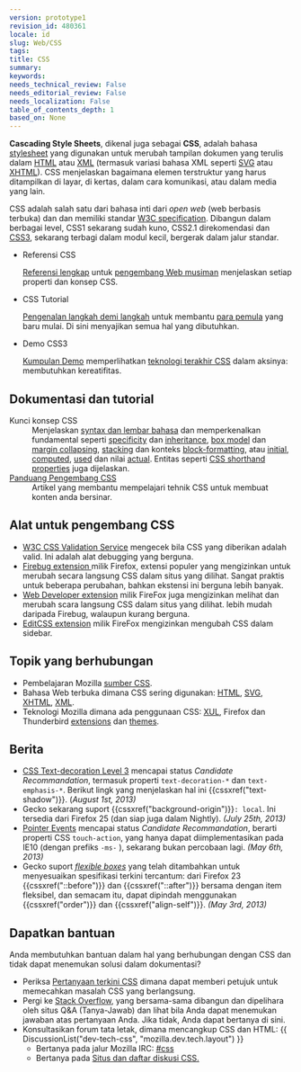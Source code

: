 ```yaml
---
version: prototype1
revision_id: 480361
locale: id
slug: Web/CSS
tags: 
title: CSS
summary: 
keywords: 
needs_technical_review: False
needs_editorial_review: False
needs_localization: False
table_of_contents_depth: 1
based_on: None
---
```

<p><span class="seoSummary"><strong>Cascading Style Sheets</strong>, dikenal juga sebagai <strong>CSS</strong>, adalah bahasa <a href="/en-US/docs/DOM/stylesheet">stylesheet</a> yang digunakan untuk merubah tampilan dokumen yang terulis dalam <a href="/en-US/docs/HTML" title="The HyperText Mark-up Language">HTML</a></span> atau <a href="/en-US/docs/XML" title="en-US/docs/XML">XML</a> (termasuk variasi bahasa XML seperti <a href="/en-US/docs/SVG" title="en-US/docs/SVG">SVG</a> atau <a href="/en-US/docs/XHTML" title="en-US/docs/XHTML">XHTML</a>). CSS menjelaskan bagaimana elemen terstruktur yang harus ditampilkan di layar, di kertas, dalam cara komunikasi, atau dalam media yang lain.</p>
<p>CSS adalah salah satu dari bahasa inti dari <em>open web</em> (web berbasis terbuka) dan dan memiliki standar <a class="external" href="http://w3.org/Style/CSS/#specs">W3C specification</a>. Dibangun dalam berbagai level, CSS1 sekarang sudah kuno, CSS2.1 direkomendasi dan <a href="/en-US/docs/CSS/CSS3" title="CSS3">CSS3</a>, sekarang terbagi dalam modul kecil, bergerak dalam jalur standar.</p>
<section id="sect1">
  <ul class="card-grid">
    <li><span>Referensi CSS</span><br />
      <p><a href="/en-US/docs/Web/CSS/Reference" title="en-US/docs/CSS/CSS_Reference">Referensi lengkap</a> untuk <u>pengembang Web musiman</u> menjelaskan setiap properti dan konsep CSS.</p>
    </li>
    <li><span>CSS Tutorial</span>
      <p><a href="/en-US/docs/CSS/Getting_Started" title="en-US/docs/CSS/Getting_Started">Pengenalan langkah demi langkah</a> untuk membantu <u>para pemula</u> yang baru mulai. Di sini menyajikan semua hal yang dibutuhkan.</p>
    </li>
    <li><span>Demo CSS3</span><br />
      <p><a href="/en-US/demos/tag/tech:css3" title="https://developer.mozilla.org/en-US/demos/tag/tech:css3">Kumpulan Demo</a> memperlihatkan <u>teknologi terakhir CSS</u> dalam aksinya: membutuhkan kereatifitas.</p>
    </li>
  </ul>
  <div class="row topicpage-table">
    <div class="section">
      <h2 class="Documentation" id="Documentation" name="Documentation">Dokumentasi dan tutorial</h2>
      <dl>
        <dt>
          Kunci konsep CSS</dt>
        <dd>
          Menjelaskan <a href="/en-US/docs/CSS/Syntax" title="/en-US/docs/CSS/Syntax">syntax dan lembar bahasa</a> dan memperkenalkan fundamental seperti <a href="/en-US/docs/CSS/Specificity" title="Specificity">specificity</a> dan <a href="/en-US/docs/CSS/inheritance" title="inheritance">inheritance</a>, <a href="/en-US/docs/CSS/box_model" title="Box model">box model</a> dan <a href="/en-US/docs/CSS/margin_collapsing" title="Margin collapsing">margin collapsing</a>, <a href="/en-US/docs/CSS/Understanding_z-index/The_stacking_context" title="The stacking context">stacking</a> dan konteks <a href="/en-US/docs/CSS/block_formatting_context" title="block formatting context">block-formatting</a>, atau <a href="/en-US/docs/CSS/initial_value" title="initial value">initial</a>, <a href="/en-US/docs/CSS/computed_value" title="computed value">computed</a>, <a href="/en-US/docs/CSS/used_value" title="used value">used</a> dan nilai <a href="/en-US/docs/CSS/actual_value" title="actual value">actual</a>. Entitas seperti <a href="/en-US/docs/CSS/Shorthand_properties" title="CSS/Shorthand_properties">CSS shorthand properties</a> juga dijelaskan.</dd>
        <dt>
          <a href="/en-US/docs/Web/Guide/CSS" title="/en-US/docs/Web/Guide/CSS">Panduang Pengembang CSS</a></dt>
        <dd>
          Artikel yang membantu mempelajari tehnik CSS untuk membuat konten anda bersinar.</dd>
      </dl>
      <h2 class="Tools" id="Tools" name="Tools">Alat untuk pengembang CSS</h2>
      <ul>
        <li><a class="external" href="http://jigsaw.w3.org/css-validator/">W3C CSS Validation Service</a> mengecek bila CSS yang diberikan adalah valid. Ini adalah alat debugging yang berguna.</li>
        <li><a class="link-https" href="https://addons.mozilla.org/en-US/firefox/addon/1843">Firebug extension </a><span class="external">milik Firefox, extensi populer</span> yang mengizinkan untuk merubah secara langsung CSS dalam situs yang dilihat. Sangat praktis untuk beberapa perubahan, bahkan ekstensi ini berguna lebih banyak.</li>
        <li><a class="link-https" href="https://addons.mozilla.org/en-US/firefox/addon/60">Web Developer extension</a> milik FireFox juga mengizinkan melihat dan merubah scara langsung CSS dalam situs yang dilihat. lebih mudah daripada Firebug, walaupun kurang berguna.</li>
        <li><a class="external link-https" href="https://addons.mozilla.org/en-US/firefox/addon/179">EditCSS extension</a> milik FireFox mengizinkan mengubah CSS dalam sidebar.</li>
      </ul>
      <h2 class="Related_Topics" id="Related_Topics" name="Related_Topics">Topik yang berhubungan</h2>
      <ul>
        <li>Pembelajaran Mozilla <a href="/en-US/learn/css" title="https://developer.mozilla.org/en-US/learn/css">sumber CSS</a>.</li>
        <li>Bahasa Web terbuka dimana CSS sering digunakan: <a href="/en-US/docs/HTML" title="en-US/docs/HTML">HTML</a>, <a href="/en-US/docs/SVG" title="SVG">SVG</a>, <a href="/en-US/docs/XHTML" title="en-US/docs/XHTML">XHTML</a>, <a href="/en-US/docs/XML" title="en-US/docs/XML">XML</a>.</li>
        <li>Teknologi Mozilla dimana ada penggunaan CSS: <a href="/en-US/docs/XUL" title="en-US/docs/XUL">XUL</a>, Firefox dan Thunderbird <a href="/en-US/docs/Extensions" title="en-US/docs/Extensions">extensions</a> dan <a href="/en-US/docs/Themes" title="en-US/docs/Themes">themes</a>.</li>
      </ul>
    </div>
    <div class="section">
      <h2 class="Related_Topics" id="News" name="News">Berita</h2>
      <ul>
        <li><a href="http://www.w3.org/TR/css-text-decor-3/" title="http://www.w3.org/TR/css-text-decor-3/">CSS Text-decoration Level 3</a> mencapai status <em>Candidate Recommandation</em>, termasuk properti <code>text-decoration-*</code> dan <code>text-emphasis-*</code>. Berikut lingk yang menjelaskan hal ini {{cssxref("text-shadow")}}. (<em>August 1st, 2013)</em></li>
        <li>Gecko sekarang suport {{cssxref("background-origin")}}<code>: local</code>. Ini tersedia dari Firefox 25 (dan siap juga dalam Nightly). <em>(July 25th, 2013)</em></li>
        <li><a href="http://www.w3.org/TR/pointerevents/" title="http://www.w3.org/TR/pointerevents/">Pointer Events</a> mencapai status <em>Candidate Recommandation</em>, berarti properti CSS <code>touch-action</code>, yang hanya dapat diimplementasikan pada IE10 (dengan prefiks <code>-ms-</code> ), sekarang bukan percobaan lagi. <em>(May 6th, 2013)</em></li>
        <li>Gecko suport <a href="/en-US/docs/CSS/Tutorials/Using_CSS_flexible_boxes" title="/en-US/docs/CSS/Tutorials/Using_CSS_flexible_boxes"><em>flexible boxes</em></a> yang telah ditambahkan untuk menyesuaikan spesifikasi terkini tercantum: dari Firefox 23 {{cssxref("::before")}} dan {{cssxref("::after")}} bersama dengan item fleksibel, dan semacam itu, dapat dipindah menggunakan {{cssxref("order")}} dan {{cssxref("align-self")}}. <em>(May 3rd, 2013)</em></li>
      </ul>
      <h2 class="Community" id="Community" name="Community">Dapatkan bantuan</h2>
      <p>Anda membutuhkan bantuan dalam hal yang berhubungan dengan CSS dan tidak dapat menemukan solusi dalam dokumentasi?</p>
      <ul>
        <li>Periksa <a href="/en-US/docs/CSS/Common_CSS_Questions" title="en-US/docs/CSS/Common_CSS_Questions">Pertanyaan terkini CSS</a> dimana dapat memberi petujuk untuk memecahkan masalah CSS yang berlangsung.</li>
        <li>Pergi ke <a href="http://stackoverflow.com/questions/tagged/css" title="http://stackoverflow.com/questions/tagged/css">Stack Overflow</a>, yang bersama-sama dibangun dan dipelihara oleh situs Q&amp;A (Tanya-Jawab) dan lihat bila Anda dapat menemukan jawaban atas pertanyaan Anda. Jika tidak, Anda dapat bertanya di sini.</li>
        <li>Konsultasikan forum tata letak, dimana mencangkup CSS dan HTML: {{ DiscussionList("dev-tech-css", "mozilla.dev.tech.layout") }}
          <ul>
            <li>Bertanya pada jalur Mozilla IRC: <a class="link-irc" href="irc://irc.mozilla.org/css">#css</a></li>
            <li>Bertanya pada <a class="external" href="http://www.css-discuss.org/">Situs dan daftar diskusi CSS.</a></li>
          </ul>
        </li>
      </ul>
    </div>
  </div>
  <p>&nbsp;</p>
</section>

